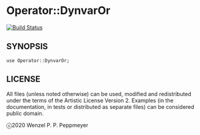 # Operator::DynvarOr

[![Build Status](https://travis-ci.org/gfldex/raku-operator-dynvaror.svg?branch=master)](https://travis-ci.org/gfldex/raku-operator-dynvaror)

## SYNOPSIS

```
use Operator::DynvarOr;
```

## LICENSE

All files (unless noted otherwise) can be used, modified and redistributed
under the terms of the Artistic License Version 2. Examples (in the
documentation, in tests or distributed as separate files) can be considered
public domain.

ⓒ2020 Wenzel P. P. Peppmeyer
